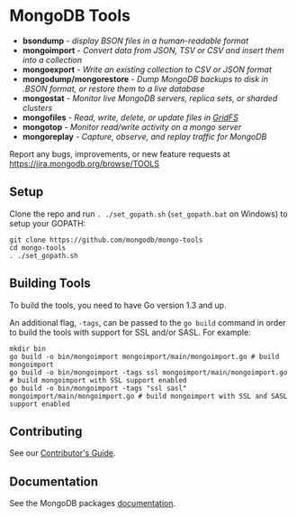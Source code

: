MongoDB Tools
===================================

 - **bsondump** - _display BSON files in a human-readable format_
 - **mongoimport** - _Convert data from JSON, TSV or CSV and insert them into a collection_
 - **mongoexport** - _Write an existing collection to CSV or JSON format_
 - **mongodump/mongorestore** - _Dump MongoDB backups to disk in .BSON format, or restore them to a live database_
 - **mongostat** - _Monitor live MongoDB servers, replica sets, or sharded clusters_
 - **mongofiles** - _Read, write, delete, or update files in [GridFS](http://docs.mongodb.org/manual/core/gridfs/)_
 - **mongotop** - _Monitor read/write activity on a mongo server_
 - **mongoreplay** - _Capture, observe, and replay traffic for MongoDB_


Report any bugs, improvements, or new feature requests at https://jira.mongodb.org/browse/TOOLS

Setup
---------------
Clone the repo and run `. ./set_gopath.sh` (`set_gopath.bat` on Windows) to setup your GOPATH:

```
git clone https://github.com/mongodb/mongo-tools
cd mongo-tools
. ./set_gopath.sh
```

Building Tools
---------------
To build the tools, you need to have Go version 1.3 and up.

An additional flag, `-tags`, can be passed to the `go build` command in order to build the tools with support for SSL and/or SASL. For example:

```
mkdir bin
go build -o bin/mongoimport mongoimport/main/mongoimport.go # build mongoimport
go build -o bin/mongoimport -tags ssl mongoimport/main/mongoimport.go # build mongoimport with SSL support enabled
go build -o bin/mongoimport -tags "ssl sasl" mongoimport/main/mongoimport.go # build mongoimport with SSL and SASL support enabled
```

Contributing
---------------
See our [Contributor's Guide](CONTRIBUTING.md).

Documentation
---------------
See the MongoDB packages [documentation](http://docs.mongodb.org/master/reference/program/).

